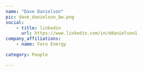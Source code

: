 ```yaml
---
name: "Dave Danielson"
pic: dave_danielson_bw.png
social:
    - title: linkedin
      url: https://www.linkedin.com/in/ddanielson1
company_affiliations:
    - name: Foro Energy

category: People

---
```

